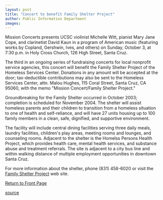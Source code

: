 ```yaml
---
layout: post
title: "Concert to benefit Family Shelter Project"
author: Public Information Department
images:
---
```


Mission Concerts presents UCSC violinist Michelle Witt, pianist Mary Jane Cope, and clarinetist David Kaun in a program of American music (featuring works by Copland, Gershwin, Ives, and others) on Sunday, October 3, at 7:30 p.m. in Holy Cross Church, 126 High Street, Santa Cruz.

The third in an ongoing series of fundraising concerts for local nonprofit service agencies, this concert will benefit the Family Shelter Project of the Homeless Services Center. Donations in any amount will be accepted at the door; tax-deductible contributions may also be sent to the Homeless Services Center, attn. Malou Hughes, 115 Coral Street, Santa Cruz, CA 95060, with the memo "Mission Concert/Family Shelter Project."

Groundbreaking for the Family Shelter occurred in October 2003; completion is scheduled for November 2004. The shelter will assist homeless parents and their children to transition from a homeless situation to one of health and self-reliance, and will have 27 units housing up to 100 family members in a clean, safe, dignified, and supportive environment.

The facility will include central dining facilities serving three daily meals, laundry facilities, children's play areas, meeting rooms and lounges, and counseling rooms. Adjacent to the shelter is the Homelss Persons Health Project, which provides health care, mental health services, and substance abuse and treatment referrals. The site is adjacent to a city bus line and within walking distance of multiple employment opportunities in downtown Santa Cruz.

For more information about the shelter, phone (831) 458-6020 or visit the [Family Shelter Project][1] web site.

  

[Return to Front Page][2]

[1]: http://www.scshelter.org
[2]: http://currents.ucsc.edu/

[source](http://www1.ucsc.edu/currents/04-05/09-27/brief-concert.asp "Permalink to brief-concert")

